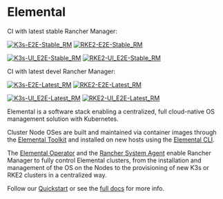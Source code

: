 # Elemental
CI with latest stable Rancher Manager:

[![K3s-E2E-Stable_RM](https://github.com/rancher/elemental/actions/workflows/e2e-k3s-stable.yaml/badge.svg?branch=main)](https://github.com/rancher/elemental/actions/workflows/e2e-k3s-stable.yaml)
[![RKE2-E2E-Stable_RM](https://github.com/rancher/elemental/actions/workflows/e2e-rke2-stable.yaml/badge.svg?branch=main)](https://github.com/rancher/elemental/actions/workflows/e2e-rke2-stable.yaml)

[![K3s-UI_E2E-Stable_RM](https://github.com/rancher/elemental/actions/workflows/ui-e2e-k3s-stable.yaml/badge.svg?branch=main)](https://github.com/rancher/elemental/actions/workflows/ui-e2e-k3s-stable.yaml)
[![RKE2-UI_E2E-Stable_RM](https://github.com/rancher/elemental/actions/workflows/ui-e2e-rke2-stable.yaml/badge.svg)](https://github.com/rancher/elemental/actions/workflows/ui-e2e-rke2-stable.yaml)

CI with latest devel Rancher Manager:

[![K3s-E2E-Latest_RM](https://github.com/rancher/elemental/actions/workflows/e2e-k3s-latest.yaml/badge.svg?branch=main)](https://github.com/rancher/elemental/actions/workflows/e2e-k3s-latest.yaml)
[![RKE2-E2E-Latest_RM](https://github.com/rancher/elemental/actions/workflows/e2e-rke2-latest.yaml/badge.svg?branch=main)](https://github.com/rancher/elemental/actions/workflows/e2e-rke2-latest.yaml)

[![K3s-UI_E2E-Latest_RM](https://github.com/rancher/elemental/actions/workflows/ui-e2e-k3s-latest.yaml/badge.svg?branch=main)](https://github.com/rancher/elemental/actions/workflows/ui-e2e-k3s-latest.yaml)
[![RKE2-UI_E2E-Latest_RM](https://github.com/rancher/elemental/actions/workflows/ui-e2e-rke2-latest.yaml/badge.svg)](https://github.com/rancher/elemental/actions/workflows/ui-e2e-rke2-latest.yaml)

Elemental is a software stack enabling a centralized, full cloud-native OS management solution with Kubernetes.

Cluster Node OSes are built and maintained via container images through the [Elemental Toolkit](https://rancher.github.io/elemental-toolkit/) and installed on new hosts using the [Elemental CLI](https://github.com/rancher/elemental-cli).

The [Elemental Operator](https://github.com/rancher/elemental-operator) and the [Rancher System Agent](https://github.com/rancher/system-agent) enable Rancher Manager to fully control Elemental clusters, from the installation and management of the OS on the Nodes to the provisioning of new K3s or RKE2 clusters in a centralized way.

Follow our [Quickstart](https://rancher.github.io/elemental/quickstart/) or see the [full docs](https://rancher.github.io/elemental/) for more info.
